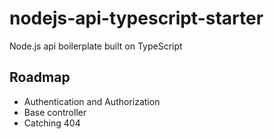 # nodejs-api-typescript-starter

Node.js api boilerplate built on TypeScript

## Roadmap

- Authentication and Authorization
- Base controller
- Catching 404
